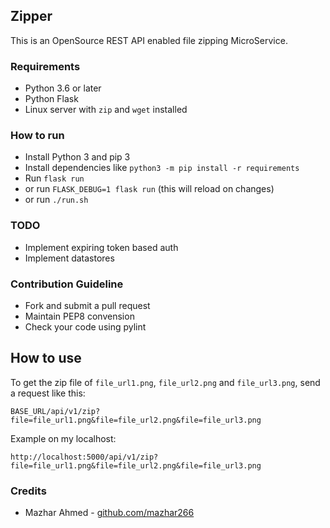 ## Zipper

This is an OpenSource REST API enabled file zipping MicroService.

### Requirements

- Python 3.6 or later
- Python Flask
- Linux server with `zip` and `wget` installed

### How to run

- Install Python 3 and pip 3
- Install dependencies like `python3 -m pip install -r requirements`
- Run `flask run`
- or run `FLASK_DEBUG=1 flask run` (this will reload on changes)
- or run `./run.sh`

### TODO

- Implement expiring token based auth
- Implement datastores

### Contribution Guideline

- Fork and submit a pull request
- Maintain PEP8 convension
- Check your code using pylint

## How to use

To get the zip file of `file_url1.png`, `file_url2.png` and `file_url3.png`, send a request like this:

```
BASE_URL/api/v1/zip?file=file_url1.png&file=file_url2.png&file=file_url3.png
```

Example on my localhost:

```
http://localhost:5000/api/v1/zip?file=file_url1.png&file=file_url2.png&file=file_url3.png
```

### Credits

- Mazhar Ahmed - [github.com/mazhar266](https://github.com/mazhar266)
